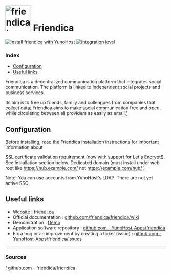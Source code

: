 # <img src="/images/friendica_logo.svg" height="80px" alt="friendica's logo"> Friendica

[![Install friendica with YunoHost](https://install-app.yunohost.org/install-with-yunohost.svg)](https://install-app.yunohost.org/?app=friendica) [![Integration level](https://dash.yunohost.org/integration/friendica.svg)](https://dash.yunohost.org/appci/app/friendica)

### Index

- [Configuration](#configuration)
- [Useful links](#useful-links)

Friendica is a decentralized communication platform that integrates social communication. The platform is linked to independent social projects and business services.

Its aim is to free up friends, family and colleagues from companies that collect data; Friendica aims to make social communication free and open, while circulating between all providers as easily as email.[¹](#sources)

## Configuration

Before installing, read the Friendica installation instructions for important information about

SSL certificate validation requirement (now with support for Let's Encrypt!). See Installation section below.
Dedicated domain (must install under web root like https://hub.example.com/ not https://example.com/hub/ )

Note: You can use accounts from YunoHost's LDAP. There are not yet active SSO.

## Useful links

+ Website : [friendi.ca](http://friendi.ca/)
+ Official documentation : [github.com/friendica/friendica/wiki](https://github.com/friendica/friendica/wiki)
+ Demonstration : [Demo](http://dir.friendica.social/servers)
+ Application software repository : [github.com - YunoHost-Apps/friendica](https://github.com/YunoHost-Apps/friendica_ynh)
+ Fix a bug or an improvement by creating a ticket (issue) : [github.com - YunoHost-Apps/friendica/issues](https://github.com/YunoHost-Apps/friendica_ynh/issues)

------

### Sources

¹ [github.com - friendica/friendica](https://github.com/friendica/friendica)
